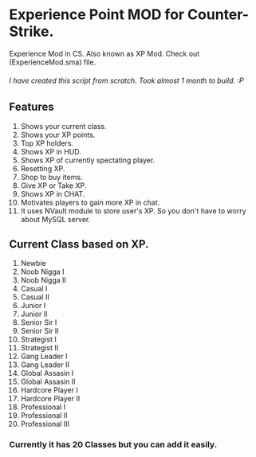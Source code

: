 # Experience Point MOD for Counter-Strike.
Experience Mod in CS. Also known as XP Mod. Check out (ExperienceMod.sma) file.

###### I have created this script from scratch. Took almost 1 month to build. :P

## Features

1. Shows your current class.
2. Shows your XP points.
3. Top XP holders.
4. Shows XP in HUD.
5. Shows XP of currently spectating player.
6. Resetting XP.
7. Shop to buy items.
8. Give XP or Take XP.
9. Shows XP in CHAT.
10. Motivates players to gain more XP in chat.
11. It uses NVault module to store user's XP. So you don't have to worry about MySQL server.

## Current Class based on XP.

1. Newbie
2. Noob Nigga I
3. Noob Nigga II
4. Casual I
5. Casual II
6. Junior I
7. Junior II
8. Senior Sir I
9. Senior Sir II
10. Strategist I
11. Strategist II
12. Gang Leader I
13. Gang Leader II
14. Global Assasin I
15. Global Assasin II
16. Hardcore Player I
17. Hardcore Player II
18. Professional I
19. Professional II
20. Professional III

### Currently it has 20 Classes but you can add it easily.



